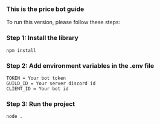 ### This is the price bot guide

To run this version, please follow these steps:
### Step 1: Install the library
```
npm install
```

### Step 2: Add environment variables in the .env file
```
TOKEN = Your bot token
GUILD_ID = Your server discord id
CLIENT_ID = Your bot id
```

### Step 3: Run the project
```
node .
```
